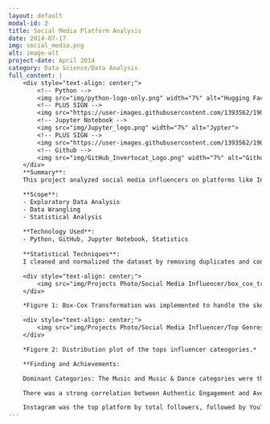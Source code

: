 ```yaml
---
layout: default
modal-id: 2
title: Social Media Platform Analysis
date: 2014-07-17
img: social_media.png
alt: image-alt
project-date: April 2014
category: Data Science/Data Analysis
full_content: |
    <div style="text-align: center;">
        <!-- Python -->
        <img src="img/python-logo-only.png" width="7%" alt="Hugging Face">
        <!-- PLUS SIGN -->
        <img src="https://user-images.githubusercontent.com/1393562/190876627-da2d09cb-5ca0-4480-8eb8-830bdc0ddf64.svg" width="7%" alt="Plus Sign">
        <!-- Jupyter Notebook -->
        <img src="img/Jupyter_logo.png" width="7%" alt="Jypter">
        <!-- PLUS SIGN -->
        <img src="https://user-images.githubusercontent.com/1393562/190876627-da2d09cb-5ca0-4480-8eb8-830bdc0ddf64.svg" width="7%" alt="Plus Sign">
        <!-- Github -->
        <img src="img/GitHub_Invertocat_Logo.png" width="7%" alt="Github">
    </div>
    **Summary**:
    This project analyzed social media influencers on platforms like Instagram, YouTube, and TikTok to understand engagement patterns and identify key factors contributing to influencer success. Using data from Kaggle, I focused on analyzing influencer categories, engagement metrics, and subscriber growth.

    **Scope**:
    - Exploratory Data Analysis
    - Data Wrangling
    - Statistical Analysis
    
    **Technology Used**:
    - Python, GitHub, Jupyter Notebook, Statistics
    
    **Statistical Techniques**:
    I cleaned and normalized the dataset by removing duplicates and converting values with abbreviations (e.g., 'M', 'K') into numeric formats. Applied Box-Cox Transformation to normalize skewed data distributions (*shown in figure 1*), improving the accuracy of correlation analysis and predictive modeling.

    <div style="text-align: center;">
        <img src="img/Projects Photo/Social Media Influencer/box_cox_transformation.png" alt="box-cox-transformation" style="max-width: 100%; height: auto;">
    </div>

    *Figure 1: Box-Cox Transformation was implemented to handle the skewed data distribution*

    <div style="text-align: center;">
        <img src="img/Projects Photo/Social Media Influencer/Top Genres.png" alt="top_genres" style="max-width: 100%; height: auto;">
    </div>

    *Figure 2: Distribution plot of the tops influencer cateogories.*

    **Finding and Achievements:

    Dominant Categories: The Music and Music & Dance categories were the most popular (*shown in figure 2*), with Instagram and YouTube influencers in these categories having the highest total follower counts.

    There was a strong correlation between Authentic Engagement and Average Engagement on Instagram, indicating that influencers with high-quality interactions receive higher overall engagement.

    Instagram was the top platform by total followers, followed by YouTube and TikTok.
---
```

